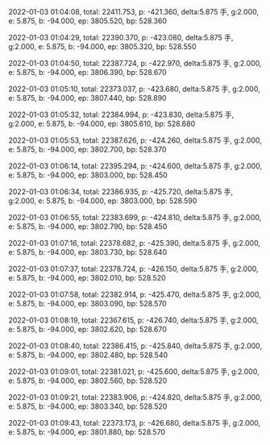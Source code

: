 2022-01-03 01:04:08, total: 22411.753, p: -421.360, delta:5.875 手, g:2.000, e: 5.875, b: -94.000, ep: 3805.520, bp: 528.360

2022-01-03 01:04:29, total: 22390.370, p: -423.080, delta:5.875 手, g:2.000, e: 5.875, b: -94.000, ep: 3805.320, bp: 528.550

2022-01-03 01:04:50, total: 22387.724, p: -422.970, delta:5.875 手, g:2.000, e: 5.875, b: -94.000, ep: 3806.390, bp: 528.670

2022-01-03 01:05:10, total: 22373.037, p: -423.680, delta:5.875 手, g:2.000, e: 5.875, b: -94.000, ep: 3807.440, bp: 528.890

2022-01-03 01:05:32, total: 22384.994, p: -423.830, delta:5.875 手, g:2.000, e: 5.875, b: -94.000, ep: 3805.610, bp: 528.680

2022-01-03 01:05:53, total: 22387.626, p: -424.260, delta:5.875 手, g:2.000, e: 5.875, b: -94.000, ep: 3802.700, bp: 528.370

2022-01-03 01:06:14, total: 22395.294, p: -424.600, delta:5.875 手, g:2.000, e: 5.875, b: -94.000, ep: 3803.000, bp: 528.450

2022-01-03 01:06:34, total: 22386.935, p: -425.720, delta:5.875 手, g:2.000, e: 5.875, b: -94.000, ep: 3803.000, bp: 528.590

2022-01-03 01:06:55, total: 22383.699, p: -424.810, delta:5.875 手, g:2.000, e: 5.875, b: -94.000, ep: 3802.790, bp: 528.450

2022-01-03 01:07:16, total: 22378.682, p: -425.390, delta:5.875 手, g:2.000, e: 5.875, b: -94.000, ep: 3803.730, bp: 528.640

2022-01-03 01:07:37, total: 22378.724, p: -426.150, delta:5.875 手, g:2.000, e: 5.875, b: -94.000, ep: 3802.010, bp: 528.520

2022-01-03 01:07:58, total: 22382.914, p: -425.470, delta:5.875 手, g:2.000, e: 5.875, b: -94.000, ep: 3803.090, bp: 528.570

2022-01-03 01:08:19, total: 22367.615, p: -426.740, delta:5.875 手, g:2.000, e: 5.875, b: -94.000, ep: 3802.620, bp: 528.670

2022-01-03 01:08:40, total: 22386.415, p: -425.840, delta:5.875 手, g:2.000, e: 5.875, b: -94.000, ep: 3802.480, bp: 528.540

2022-01-03 01:09:01, total: 22381.021, p: -425.600, delta:5.875 手, g:2.000, e: 5.875, b: -94.000, ep: 3802.560, bp: 528.520

2022-01-03 01:09:21, total: 22383.906, p: -424.820, delta:5.875 手, g:2.000, e: 5.875, b: -94.000, ep: 3803.340, bp: 528.520

2022-01-03 01:09:43, total: 22373.173, p: -426.680, delta:5.875 手, g:2.000, e: 5.875, b: -94.000, ep: 3801.880, bp: 528.570